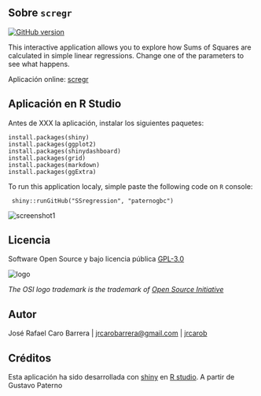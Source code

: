 ## Sobre `scregr`

[![GitHub version](https://badge.fury.io/gh/paternogbc%2FSSregression.svg)](http://badge.fury.io/gh/paternogbc%2FSSregression)


This interactive application allows you to explore how Sums of Squares are calculated in simple linear regressions. Change one of the parameters to see what happens.

Aplicación online: [scregr](https://paternogbc.shinyapps.io/SS_regression)

## Aplicación en R Studio

Antes de XXX la aplicación, instalar los siguientes paquetes:

```{r} 
install.packages(shiny)
install.packages(ggplot2)
install.packages(shinydashboard)
install.packages(grid)
install.packages(markdown)
install.packages(ggExtra)
```

To run this application localy, simple paste the following code on `R` console: 
```{r} 
 shiny::runGitHub("SSregression", "paternogbc")
```

![screenshot1](https://user-images.githubusercontent.com/45860181/58814770-a6649680-8626-11e9-8cac-a91c9b13eae6.png)


## Licencia
Software Open Source y bajo licencia pública [GPL-3.0](http://www.gnu.org/licenses/gpl-3.0.en.html)

![logo](https://raw.githubusercontent.com/paternogbc/SSregression/master/www/logo.png) 

_The OSI logo trademark is the trademark of [Open Source Initiative](http://opensource.org/)_

## Autor
José Rafael Caro Barrera | jrcarobarrera@gmail.com | [jrcarob](https://github.com/jrcarob)

## Créditos

Esta aplicación ha sido desarrollada con [shiny](http://shiny.rstudio.com/) en 
[R studio](https://www.rstudio.com/).
A partir de Gustavo Paterno 

